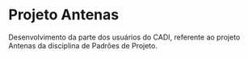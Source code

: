 Projeto Antenas
===============

Desenvolvimento da parte dos usuários do CADI, referente ao projeto Antenas da disciplina de Padrões de Projeto.
